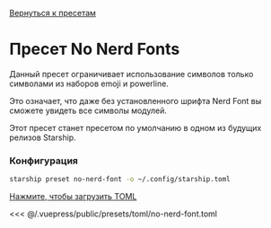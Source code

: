 [Вернуться к пресетам](./README.md#no-nerd-fonts)

# Пресет No Nerd Fonts

Данный пресет ограничивает использование символов только символами из наборов emoji и powerline.

Это означает, что даже без установленного шрифта Nerd Font вы сможете увидеть все символы модулей.

Этот пресет станет пресетом по умолчанию в одном из будущих релизов Starship.

### Конфигурация

```sh
starship preset no-nerd-font -o ~/.config/starship.toml
```

[Нажмите, чтобы загрузить TOML](/presets/toml/no-nerd-font.toml)

<<< @/.vuepress/public/presets/toml/no-nerd-font.toml
